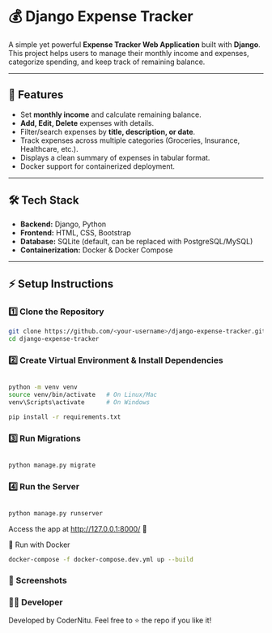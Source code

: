 # 💰 Django Expense Tracker

A simple yet powerful **Expense Tracker Web Application** built with **Django**.  
This project helps users to manage their monthly income and expenses, categorize spending, and keep track of remaining balance.

---

## 🚀 Features
- Set **monthly income** and calculate remaining balance.
- **Add, Edit, Delete** expenses with details.
- Filter/search expenses by **title, description, or date**.
- Track expenses across multiple categories (Groceries, Insurance, Healthcare, etc.).
- Displays a clean summary of expenses in tabular format.
- Docker support for containerized deployment.

---

## 🛠️ Tech Stack
- **Backend:** Django, Python  
- **Frontend:** HTML, CSS, Bootstrap  
- **Database:** SQLite (default, can be replaced with PostgreSQL/MySQL)  
- **Containerization:** Docker & Docker Compose  

---

## ⚡ Setup Instructions

### 1️⃣ Clone the Repository
```bash
git clone https://github.com/<your-username>/django-expense-tracker.git
cd django-expense-tracker

```
### 2️⃣ Create Virtual Environment & Install Dependencies

```bash

python -m venv venv
source venv/bin/activate   # On Linux/Mac
venv\Scripts\activate      # On Windows

pip install -r requirements.txt

```

### 3️⃣ Run Migrations

```bash

python manage.py migrate

```

### 4️⃣ Run the Server

```bash

python manage.py runserver

```
Access the app at http://127.0.0.1:8000/
 🎉

🐳 Run with Docker

```bash
docker-compose -f docker-compose.dev.yml up --build

```

### 📸 Screenshots


### 👨‍💻 Developer

Developed by CoderNitu.
Feel free to ⭐ the repo if you like it!

